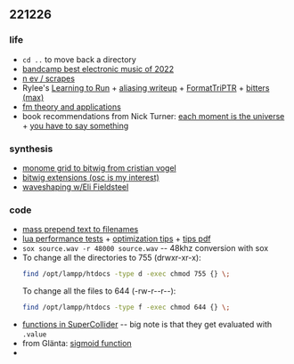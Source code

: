 ## 221226

### life

- `cd ..` to move back a directory
- [bandcamp best electronic music of 2022](https://daily.bandcamp.com/best-of-2022/the-best-electronic-music-of-2022)
- [n ev / scrapes](https://drive.google.com/drive/folders/1wbn5d3sBZKnVO5ufXjxoViRfO7IAdi_A)
- Rylee's [Learning to Run](https://alanza.bandcamp.com/album/learning-to-run?from=embed) + [aliasing writeup](https://ryleealanza.org/2022/10/13/Aliasing.html) + [FormatTriPTR](https://github.com/ryleelyman/FormantTriPTR) + [bitters (max)](https://github.com/ryleelyman/bitters-max)
- [fm theory and applications](./files/fm_theory_and_applications.pdf)
- book recommendations from Nick Turner: [each moment is the universe](https://www.kobo.com/us/en/ebook/each-moment-is-the-universe) + [you have to say something](https://www.kobo.com/us/en/ebook/you-have-to-say-something-1)


### synthesis
- [monome grid to bitwig from cristian vogel](https://github.com/cristianvogel/MonomeGridToBitwig)
- [bitwig extensions (osc is my interest)](https://www.mossgrabers.de/Software/Bitwig/Bitwig.html#4.3)
- [waveshaping w/Eli Fieldsteel](https://www.youtube.com/watch?v=q1VQAZKh6_8)

### code

- [mass prepend text to filenames](https://superuser.com/questions/486465/how-to-mass-prepend-text-to-file-names)
- [lua performance tests](https://springrts.com/wiki/Lua_Performance) + [optimization tips](http://lua-users.org/wiki/OptimisationTips) + [tips pdf](https://www.lua.org/gems/sample.pdf)
- `sox source.wav -r 48000 source.wav` -- 48khz conversion with sox
- To change all the directories to 755 (drwxr-xr-x):  
  ```bash
  find /opt/lampp/htdocs -type d -exec chmod 755 {} \;
  ```  
  To change all the files to 644 (-rw-r--r--):  
  ```bash
  find /opt/lampp/htdocs -type f -exec chmod 644 {} \;
  ```  
- [functions in SuperCollider](https://doc.sccode.org/Tutorials/Getting-Started/04-Functions-and-Other-Functionality.html) -- big note is that they get evaluated with `.value`
- from Glänta: [sigmoid function](https://dhemery.github.io/DHE-Modules/technical/sigmoid/)
- 
